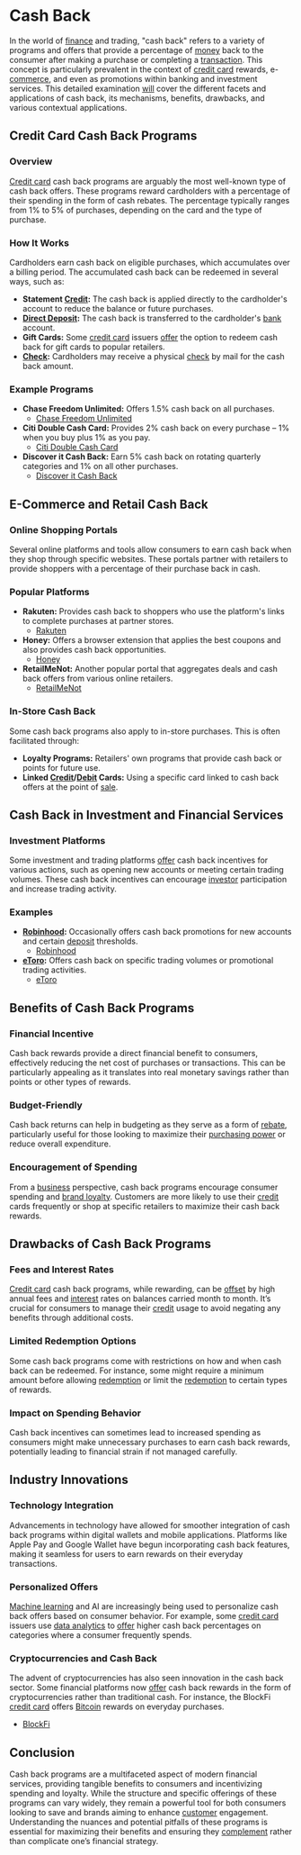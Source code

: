 # Cash Back

In the world of [finance](../f/finance.md) and trading, "cash back" refers to a variety of programs and offers that provide a percentage of [money](../m/money.md) back to the consumer after making a purchase or completing a [transaction](../t/transaction.md). This concept is particularly prevalent in the context of [credit card](../c/credit_card.md) rewards, e-[commerce](../c/commerce.md), and even as promotions within banking and investment services. This detailed examination [will](../w/will.md) cover the different facets and applications of cash back, its mechanisms, benefits, drawbacks, and various contextual applications.

## Credit Card Cash Back Programs

### Overview

[Credit card](../c/credit_card.md) cash back programs are arguably the most well-known type of cash back offers. These programs reward cardholders with a percentage of their spending in the form of cash rebates. The percentage typically ranges from 1% to 5% of purchases, depending on the card and the type of purchase.

### How It Works

Cardholders earn cash back on eligible purchases, which accumulates over a billing period. The accumulated cash back can be redeemed in several ways, such as:

- **Statement [Credit](../c/credit.md):** The cash back is applied directly to the cardholder's account to reduce the balance or future purchases.
- **[Direct Deposit](../d/direct_deposit.md):** The cash back is transferred to the cardholder's [bank](../b/bank.md) account.
- **Gift Cards:** Some [credit card](../c/credit_card.md) issuers [offer](../o/offer.md) the option to redeem cash back for gift cards to popular retailers.
- **[Check](../c/check.md):** Cardholders may receive a physical [check](../c/check.md) by mail for the cash back amount.

### Example Programs

- **Chase Freedom Unlimited:** Offers 1.5% cash back on all purchases.
  - [Chase Freedom Unlimited](https://creditcards.chase.com/cash-back-credit-cards/freedom/unlimited)
- **Citi Double Cash Card:** Provides 2% cash back on every purchase – 1% when you buy plus 1% as you pay.
  - [Citi Double Cash Card](https://www.citi.com/credit-cards/citi-double-cash-credit-card)
- **Discover it Cash Back:** Earn 5% cash back on rotating quarterly categories and 1% on all other purchases.
  - [Discover it Cash Back](https://www.discover.com/credit-cards/cash-back/)

## E-Commerce and Retail Cash Back

### Online Shopping Portals

Several online platforms and tools allow consumers to earn cash back when they shop through specific websites. These portals partner with retailers to provide shoppers with a percentage of their purchase back in cash.

### Popular Platforms

- **Rakuten:** Provides cash back to shoppers who use the platform's links to complete purchases at partner stores.
  - [Rakuten](https://www.rakuten.com/)
- **Honey:** Offers a browser extension that applies the best coupons and also provides cash back opportunities.
  - [Honey](https://www.joinhoney.com/)
- **RetailMeNot:** Another popular portal that aggregates deals and cash back offers from various online retailers.
  - [RetailMeNot](https://www.retailmenot.com/)

### In-Store Cash Back

Some cash back programs also apply to in-store purchases. This is often facilitated through:

- **Loyalty Programs:** Retailers' own programs that provide cash back or points for future use.
- **Linked [Credit](../c/credit.md)/[Debit](../d/debit.md) Cards:** Using a specific card linked to cash back offers at the point of [sale](../s/sale.md).

## Cash Back in Investment and Financial Services

### Investment Platforms

Some investment and trading platforms [offer](../o/offer.md) cash back incentives for various actions, such as opening new accounts or meeting certain trading volumes. These cash back incentives can encourage [investor](../i/investor.md) participation and increase trading activity.

### Examples

- **[Robinhood](../r/robinhood.md):** Occasionally offers cash back promotions for new accounts and certain [deposit](../d/deposit.md) thresholds.
  - [Robinhood](https://robinhood.com/)
- **[eToro](../e/etoro.md):** Offers cash back on specific trading volumes or promotional trading activities.
  - [eToro](https://www.etoro.com/)

## Benefits of Cash Back Programs

### Financial Incentive

Cash back rewards provide a direct financial benefit to consumers, effectively reducing the net cost of purchases or transactions. This can be particularly appealing as it translates into real monetary savings rather than points or other types of rewards.

### Budget-Friendly

Cash back returns can help in budgeting as they serve as a form of [rebate](../r/rebate.md), particularly useful for those looking to maximize their [purchasing power](../p/purchasing_power.md) or reduce overall expenditure.

### Encouragement of Spending

From a [business](../b/business.md) perspective, cash back programs encourage consumer spending and [brand loyalty](../b/brand_loyalty.md). Customers are more likely to use their [credit](../c/credit.md) cards frequently or shop at specific retailers to maximize their cash back rewards.

## Drawbacks of Cash Back Programs

### Fees and Interest Rates

[Credit card](../c/credit_card.md) cash back programs, while rewarding, can be [offset](../o/offset.md) by high annual fees and [interest](../i/interest.md) rates on balances carried month to month. It’s crucial for consumers to manage their [credit](../c/credit.md) usage to avoid negating any benefits through additional costs.

### Limited Redemption Options

Some cash back programs come with restrictions on how and when cash back can be redeemed. For instance, some might require a minimum amount before allowing [redemption](../r/redemption.md) or limit the [redemption](../r/redemption.md) to certain types of rewards.

### Impact on Spending Behavior

Cash back incentives can sometimes lead to increased spending as consumers might make unnecessary purchases to earn cash back rewards, potentially leading to financial strain if not managed carefully.

## Industry Innovations

### Technology Integration

Advancements in technology have allowed for smoother integration of cash back programs within digital wallets and mobile applications. Platforms like Apple Pay and Google Wallet have begun incorporating cash back features, making it seamless for users to earn rewards on their everyday transactions.

### Personalized Offers

[Machine learning](../m/machine_learning.md) and AI are increasingly being used to personalize cash back offers based on consumer behavior. For example, some [credit card](../c/credit_card.md) issuers use [data analytics](../d/data_analytics.md) to [offer](../o/offer.md) higher cash back percentages on categories where a consumer frequently spends.

### Cryptocurrencies and Cash Back

The advent of cryptocurrencies has also seen innovation in the cash back sector. Some financial platforms now [offer](../o/offer.md) cash back rewards in the form of cryptocurrencies rather than traditional cash. For instance, the BlockFi [credit card](../c/credit_card.md) offers [Bitcoin](../b/bitcoin.md) rewards on everyday purchases.
   - [BlockFi](https://blockfi.com/bitcoin-rewards-credit-card)

## Conclusion

Cash back programs are a multifaceted aspect of modern financial services, providing tangible benefits to consumers and incentivizing spending and loyalty. While the structure and specific offerings of these programs can vary widely, they remain a powerful tool for both consumers looking to save and brands aiming to enhance [customer](../c/customer.md) engagement. Understanding the nuances and potential pitfalls of these programs is essential for maximizing their benefits and ensuring they [complement](../c/complement.md) rather than complicate one’s financial strategy.